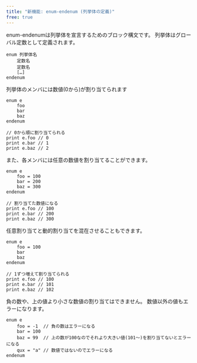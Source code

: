 ```yaml
---
title: "新機能: enum-endenum (列挙体の定義)"
free: true
---
```


enum-endenumは列挙体を宣言するためのブロック構文です。
列挙体はグローバル定数として定義されます。

```
enum 列挙体名
    定数名
    定数名
    […]
endenum
```

列挙体のメンバには数値(0から)が割り当てられます

```stylus
enum e
    foo
    bar
    baz
endenum

// 0から順に割り当てられる
print e.foo // 0
print e.bar // 1
print e.baz // 2
```

また、各メンバには任意の数値を割り当てることができます。

```stylus
enum e
    foo = 100
    bar = 200
    baz = 300
endenum

// 割り当てた数値になる
print e.foo // 100
print e.bar // 200
print e.baz // 300
```

任意割り当てと動的割り当てを混在させることもできます。

```stylus
enum e
    foo = 100
    bar
    baz
endenum

// 1ずつ増えて割り当てられる
print e.foo // 100
print e.bar // 101
print e.baz // 102
```

負の数や、上の値より小さな数値の割り当てはできません。
数値以外の値もエラーになります。

```stylus
enum e
    foo = -1  // 負の数はエラーになる
    bar = 100
    baz = 99  // 上の数が100なのでそれより大きい値(101～)を割り当てないとエラーになる
    qux = "a" // 数値ではないのでエラーになる
endenum
```
